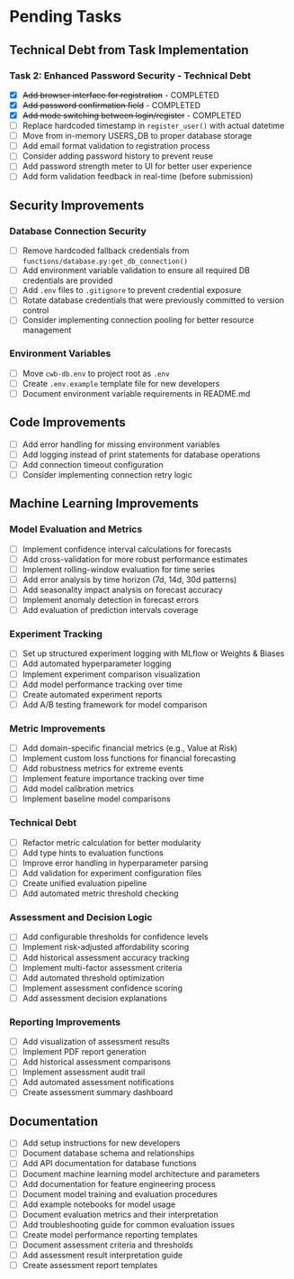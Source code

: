 # Pending Tasks

## Technical Debt from Task Implementation

### Task 2: Enhanced Password Security - Technical Debt
- [x] ~~Add browser interface for registration~~ - COMPLETED
- [x] ~~Add password confirmation field~~ - COMPLETED  
- [x] ~~Add mode switching between login/register~~ - COMPLETED
- [ ] Replace hardcoded timestamp in `register_user()` with actual datetime
- [ ] Move from in-memory USERS_DB to proper database storage
- [ ] Add email format validation to registration process
- [ ] Consider adding password history to prevent reuse
- [ ] Add password strength meter to UI for better user experience
- [ ] Add form validation feedback in real-time (before submission)

## Security Improvements

### Database Connection Security
- [ ] Remove hardcoded fallback credentials from `functions/database.py:get_db_connection()`
- [ ] Add environment variable validation to ensure all required DB credentials are provided
- [ ] Add `.env` files to `.gitignore` to prevent credential exposure
- [ ] Rotate database credentials that were previously committed to version control
- [ ] Consider implementing connection pooling for better resource management

### Environment Variables
- [ ] Move `cwb-db.env` to project root as `.env`
- [ ] Create `.env.example` template file for new developers
- [ ] Document environment variable requirements in README.md

## Code Improvements
- [ ] Add error handling for missing environment variables
- [ ] Add logging instead of print statements for database operations
- [ ] Add connection timeout configuration
- [ ] Consider implementing connection retry logic

## Machine Learning Improvements

### Model Evaluation and Metrics
- [ ] Implement confidence interval calculations for forecasts
- [ ] Add cross-validation for more robust performance estimates
- [ ] Implement rolling-window evaluation for time series
- [ ] Add error analysis by time horizon (7d, 14d, 30d patterns)
- [ ] Add seasonality impact analysis on forecast accuracy
- [ ] Implement anomaly detection in forecast errors
- [ ] Add evaluation of prediction intervals coverage

### Experiment Tracking
- [ ] Set up structured experiment logging with MLflow or Weights & Biases
- [ ] Add automated hyperparameter logging
- [ ] Implement experiment comparison visualization
- [ ] Add model performance tracking over time
- [ ] Create automated experiment reports
- [ ] Add A/B testing framework for model comparison

### Metric Improvements
- [ ] Add domain-specific financial metrics (e.g., Value at Risk)
- [ ] Implement custom loss functions for financial forecasting
- [ ] Add robustness metrics for extreme events
- [ ] Implement feature importance tracking over time
- [ ] Add model calibration metrics
- [ ] Implement baseline model comparisons

### Technical Debt
- [ ] Refactor metric calculation for better modularity
- [ ] Add type hints to evaluation functions
- [ ] Improve error handling in hyperparameter parsing
- [ ] Add validation for experiment configuration files
- [ ] Create unified evaluation pipeline
- [ ] Add automated metric threshold checking

### Assessment and Decision Logic
- [ ] Add configurable thresholds for confidence levels
- [ ] Implement risk-adjusted affordability scoring
- [ ] Add historical assessment accuracy tracking
- [ ] Implement multi-factor assessment criteria
- [ ] Add automated threshold optimization
- [ ] Implement assessment confidence scoring
- [ ] Add assessment decision explanations

### Reporting Improvements
- [ ] Add visualization of assessment results
- [ ] Implement PDF report generation
- [ ] Add historical assessment comparisons
- [ ] Implement assessment audit trail
- [ ] Add automated assessment notifications
- [ ] Create assessment summary dashboard

## Documentation
- [ ] Add setup instructions for new developers
- [ ] Document database schema and relationships
- [ ] Add API documentation for database functions
- [ ] Document machine learning model architecture and parameters
- [ ] Add documentation for feature engineering process
- [ ] Document model training and evaluation procedures
- [ ] Add example notebooks for model usage
- [ ] Document evaluation metrics and their interpretation
- [ ] Add troubleshooting guide for common evaluation issues
- [ ] Create model performance reporting templates
- [ ] Document assessment criteria and thresholds
- [ ] Add assessment result interpretation guide
- [ ] Create assessment report templates 